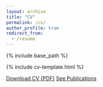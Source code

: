 ```yaml
---
layout: archive
title: "CV"
permalink: /cv/
author_profile: true
redirect_from:
  - /resume
---
```


{% include base_path %}

{% include cv-template.html %}

<div class="cv-download-links">
  <a href="{{ '/files/CV_Zhong_0822_2025.pdf' | relative_url }}" class="btn btn--primary">Download CV (PDF)</a>
  <a href="{{ '/publications/' | relative_url }}" class="btn">See Publications</a>
</div>
